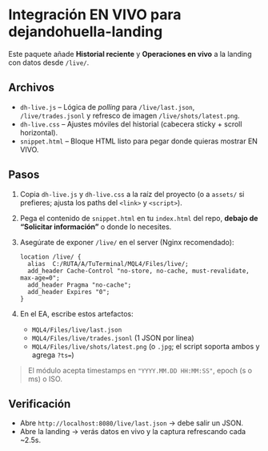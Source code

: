 
# Integración EN VIVO para dejandohuella-landing

Este paquete añade **Historial reciente** y **Operaciones en vivo** a la landing con datos desde `/live/`.

## Archivos
- `dh-live.js` – Lógica de *polling* para `/live/last.json`, `/live/trades.jsonl` y refresco de imagen `/live/shots/latest.png`.
- `dh-live.css` – Ajustes móviles del historial (cabecera sticky + scroll horizontal).
- `snippet.html` – Bloque HTML listo para pegar donde quieras mostrar EN VIVO.

## Pasos
1. Copia `dh-live.js` y `dh-live.css` a la raíz del proyecto (o a `assets/` si prefieres; ajusta los paths del `<link>` y `<script>`).
2. Pega el contenido de `snippet.html` en tu `index.html` del repo, **debajo de “Solicitar información”** o donde lo necesites.
3. Asegúrate de exponer `/live/` en el server (Nginx recomendado):

   ```nginx
   location /live/ {
     alias  C:/RUTA/A/TuTerminal/MQL4/Files/live/;
     add_header Cache-Control "no-store, no-cache, must-revalidate, max-age=0";
     add_header Pragma "no-cache";
     add_header Expires "0";
   }
   ```

4. En el EA, escribe estos artefactos:
   - `MQL4/Files/live/last.json`
   - `MQL4/Files/live/trades.jsonl` (1 JSON por línea)
   - `MQL4/Files/live/shots/latest.png` (o `.jpg`; el script soporta ambos y agrega `?ts=`)

> El módulo acepta timestamps en `"YYYY.MM.DD HH:MM:SS"`, epoch (s o ms) o ISO.

## Verificación
- Abre `http://localhost:8080/live/last.json` → debe salir un JSON.
- Abre la landing → verás datos en vivo y la captura refrescando cada ~2.5s.
